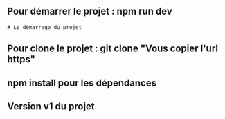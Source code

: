 ## Pour démarrer le projet : npm run dev
`````````
# Le démarrage du projet 
`````````
## Pour clone le projet : git clone "Vous copier l'url https"

## npm install pour les dépendances 

## Version v1 du projet
